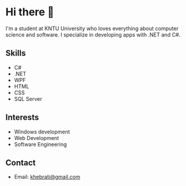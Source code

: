 # Hi there 👋

I'm a student at KNTU University who loves everything about computer science and software. I specialize in developing apps with .NET and C#. 

## Skills

- C#
- .NET
- WPF
- HTML
- CSS
- SQL Server

## Interests

- Windows development
- Web Development
- Software Engineering

## Contact

- Email: khebrati@gmail.com
